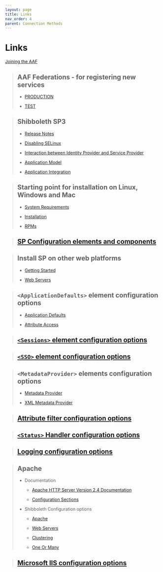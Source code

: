 ```yaml
---
layout: page
title: Links
nav_order: 4
parent: Connection Methods
---
```



# Links

[Joining the AAF](https://support.aaf.edu.au/support/solutions/folders/19000155992)

  > ## AAF Federations - for registering new services
  >
  > - [PRODUCTION](https://manager.aaf.edu.au/federationregistry/)
  >
  > - [TEST](https://manager.test.aaf.edu.au/federationregistry/)

> ## Shibboleth SP3
> 
> - [Release Notes](https://wiki.shibboleth.net/confluence/display/SP3/ReleaseNotes)
> 
> - [Disabling SELinux](https://wiki.shibboleth.net/confluence/display/SP3/CommonErrors#CommonErrors-SeLinux)
> 
> - [Interaction between Identity Provider and Service Provider](https://wiki.shibboleth.net/confluence/display/CONCEPT/FlowsAndConfig)
> 
> - [Application Model](https://wiki.shibboleth.net/confluence/display/SP3/ApplicationModel)
> 
> - [Application Integration](https://wiki.shibboleth.net/confluence/display/SP3/ApplicationIntegration)

> ## Starting point for installation on Linux, Windows and Mac
> 
> - [System Requirements](https://wiki.shibboleth.net/confluence/display/SP3/SystemRequirements)
> 
> - [Installation](https://wiki.shibboleth.net/confluence/display/SP3/Installation)
> 
> - [RPMs](https://shibboleth.net/downloads/service-provider/RPMS/)

> ## [SP Configuration elements and components](https://wiki.shibboleth.net/confluence/display/SP3/SPConfig)

> ## Install SP on other web platforms
> 
> - [Getting Started](https://wiki.shibboleth.net/confluence/display/SP3/GettingStarted) 
> 
> - [Web Servers](https://wiki.shibboleth.net/confluence/display/SP3/WebServers)

> ## `<ApplicationDefaults>` element configuration options
> 
> - [Application Defaults](https://wiki.shibboleth.net/confluence/display/SP3/ApplicationDefaults)
> 
> - [Attribute Access](https://wiki.shibboleth.net/confluence/display/SP3/AttributeAccess)

> ## [`<Sessions>` element configuration options](https://wiki.shibboleth.net/confluence/display/SP3/Sessions)

> ## [`<SSO>` element configuration options](https://wiki.shibboleth.net/confluence/display/SP3/SSO)

> ## `<MetadataProvider>` elements configuration options
>
>- [Metadata Provider](https://wiki.shibboleth.net/confluence/display/SP3/MetadataProvider)
>
>- [XML Metadata Provider](https://wiki.shibboleth.net/confluence/display/SP3/XMLMetadataProvider)

> ## [Attribute filter configuration options](https://wiki.shibboleth.net/confluence/display/SP3/XMLAttributeExtractor)

> ## [`<Status>` Handler configuration options](https://wiki.shibboleth.net/confluence/display/SP3/Status+Handler)

> ## [Logging configuration options](https://wiki.shibboleth.net/confluence/display/SP3/Logging)

> ## Apache
> 
> - Documentation
>   - [Apache HTTP Server Version 2.4 Documentation](https://httpd.apache.org/docs/2.4/)
> 
>   - [Configuration Sections](https://httpd.apache.org/docs/current/sections.html)
> 
> - Shibboleth Configuration options
> 
>   - [Apache](https://wiki.shibboleth.net/confluence/display/SP3/Apache)
>     
>   - [Web Servers](https://wiki.shibboleth.net/confluence/display/SP3/WebServers)
>     
>   - [Clustering](https://wiki.shibboleth.net/confluence/display/SP3/Clustering)
>     
>   -   [One Or Many](https://wiki.shibboleth.net/confluence/display/SP3/OneOrMany)

> ## [Microsoft IIS configuration options](https://wiki.shibboleth.net/confluence/display/SP3/IIS)